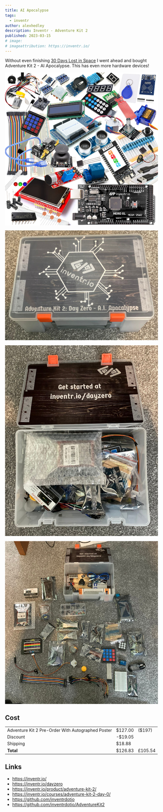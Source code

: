 ```yaml
---
title: AI Apocalypse
tags:
  - inventr
author: alexhedley
description: Inventr - Adventure Kit 2
published: 2023-03-15
# image:
# imageattribution: https://inventr.io/
---
```


<!-- # Adventure Kit 2 - Inventr -->

<?# Markdown ?>
<?!^ "./../includes/posts/inventr-ak2.md" /?>
<?#/ Markdown ?>

Without even finishing [30 Days Lost in Space](/30-days-lost-in-space) I went ahead and bought Adventure Kit 2 - AI Apocalypse. This has even more hardware devices!

!["Adventure Kit 2"](images/inventr/adventurekit2.png "Adventure Kit 2")

!["Adventure Kit 2"](images/inventr/ak2/AI_Apocalypse_1.jpg "Adventure Kit 2")

!["Adventure Kit 2"](images/inventr/ak2/AI_Apocalypse_2.jpg "Adventure Kit 2")

!["Adventure Kit 2"](images/inventr/ak2/AI_Apocalypse_3.jpg "Adventure Kit 2")

## Cost

|                                                   |         |         |
| ------------------------------------------------- | ------- | ------- |
| Adventure Kit 2 Pre-Order With Autographed Poster | $127.00 | ($197)  |
| Discount                                          | -$19.05 |         |
| Shipping                                          | $18.88  |         |
| **Total**                                         | $126.83 | £105.54 |

## Links

- https://inventr.io/
- https://inventr.io/dayzero
- https://inventr.io/product/adventure-kit-2/
- https://inventr.io/courses/adventure-kit-2-day-0/
- https://github.com/inventrdotio
- https://github.com/inventrdotio/AdventureKit2
